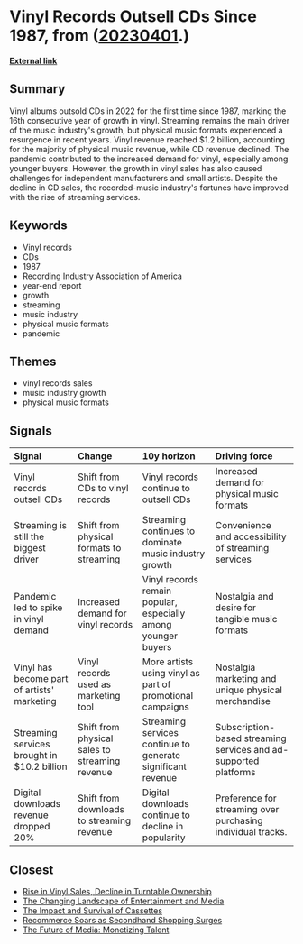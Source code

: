 # __Vinyl Records Outsell CDs Since 1987__, from ([20230401](https://kghosh.substack.com/p/20230401).)

__[External link](https://www.npr.org/2023/03/10/1162568704/vinyl-outsells-cds-first-time-since-1987-records?utm_source=substack&utm_medium=email)__



## Summary

Vinyl albums outsold CDs in 2022 for the first time since 1987, marking the 16th consecutive year of growth in vinyl. Streaming remains the main driver of the music industry's growth, but physical music formats experienced a resurgence in recent years. Vinyl revenue reached $1.2 billion, accounting for the majority of physical music revenue, while CD revenue declined. The pandemic contributed to the increased demand for vinyl, especially among younger buyers. However, the growth in vinyl sales has also caused challenges for independent manufacturers and small artists. Despite the decline in CD sales, the recorded-music industry's fortunes have improved with the rise of streaming services.

## Keywords

* Vinyl records
* CDs
* 1987
* Recording Industry Association of America
* year-end report
* growth
* streaming
* music industry
* physical music formats
* pandemic

## Themes

* vinyl records sales
* music industry growth
* physical music formats

## Signals

| Signal                                      | Change                                         | 10y horizon                                                   | Driving force                                                    |
|:--------------------------------------------|:-----------------------------------------------|:--------------------------------------------------------------|:-----------------------------------------------------------------|
| Vinyl records outsell CDs                   | Shift from CDs to vinyl records                | Vinyl records continue to outsell CDs                         | Increased demand for physical music formats                      |
| Streaming is still the biggest driver       | Shift from physical formats to streaming       | Streaming continues to dominate music industry growth         | Convenience and accessibility of streaming services              |
| Pandemic led to spike in vinyl demand       | Increased demand for vinyl records             | Vinyl records remain popular, especially among younger buyers | Nostalgia and desire for tangible music formats                  |
| Vinyl has become part of artists' marketing | Vinyl records used as marketing tool           | More artists using vinyl as part of promotional campaigns     | Nostalgia marketing and unique physical merchandise              |
| Streaming services brought in $10.2 billion | Shift from physical sales to streaming revenue | Streaming services continue to generate significant revenue   | Subscription-based streaming services and ad-supported platforms |
| Digital downloads revenue dropped 20%       | Shift from downloads to streaming revenue      | Digital downloads continue to decline in popularity           | Preference for streaming over purchasing individual tracks.      |

## Closest

* [Rise in Vinyl Sales, Decline in Turntable Ownership](37b7ab3070e6381214eae4523a6b82be)
* [The Changing Landscape of Entertainment and Media](c18691583943e0d2d1e217558293d06b)
* [The Impact and Survival of Cassettes](2b5b0cbcc9edb7216b44b39acaa27f62)
* [Recommerce Soars as Secondhand Shopping Surges](6e8eeaf2acd0e96acb4d43a085c483e1)
* [The Future of Media: Monetizing Talent](be6ecdd999bc41789029c9d32a86c51b)